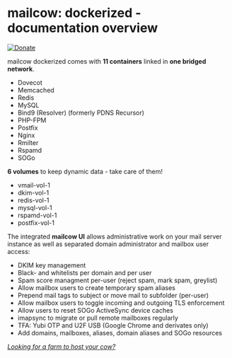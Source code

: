 # mailcow: dockerized - documentation overview

[![Donate](https://img.shields.io/badge/Donate-PayPal-green.svg)](https://www.paypal.com/cgi-bin/webscr?cmd=_s-xclick&hosted_button_id=JWBSYHF4SMC68)

mailcow dockerized comes with **11 containers** linked in **one bridged network**.

- Dovecot
- Memcached
- Redis
- MySQL
- Bind9 (Resolver) (formerly PDNS Recursor)
- PHP-FPM
- Postfix
- Nginx
- Rmilter
- Rspamd
- SOGo

**6 volumes** to keep dynamic data - take care of them!

- vmail-vol-1
- dkim-vol-1
- redis-vol-1
- mysql-vol-1
- rspamd-vol-1
- postfix-vol-1

The integrated **mailcow UI** allows administrative work on your mail server instance as well as separated domain administrator and mailbox user access:

- DKIM key management
- Black- and whitelists per domain and per user
- Spam score managment per-user (reject spam, mark spam, greylist)
- Allow mailbox users to create temporary spam aliases
- Prepend mail tags to subject or move mail to subfolder (per-user)
- Allow mailbox users to toggle incoming and outgoing TLS enforcement
- Allow users to reset SOGo ActiveSync device caches
- imapsync to migrate or pull remote mailboxes regularly
- TFA: Yubi OTP and U2F USB (Google Chrome and derivates only)
- Add domains, mailboxes, aliases, domain aliases and SOGo resources


*[Looking for a farm to host your cow?](https://www.servercow.de)* 
